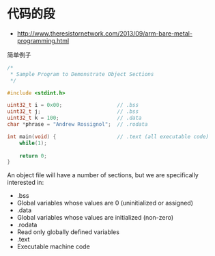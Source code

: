 # 代码的段

* http://www.theresistornetwork.com/2013/09/arm-bare-metal-programming.html

简单例子

```c
/*
 * Sample Program to Demonstrate Object Sections
 */

#include <stdint.h>

uint32_t i = 0x00;                  // .bss
uint32_t j;                         // .bss
uint32_t k = 100;                   // .data
char *phrase = "Andrew Rossignol";  // .rodata

int main(void) {                    // .text (all executable code)
    while(1);
    
    return 0;
}
```
An object file will have a number of sections, but we are specifically interested in:
* .bss
 * Global variables whose values are 0 (uninitialized or assigned)
* .data
 * Global variables whose values are initialized (non-zero)
* .rodata
 * Read only globally defined variables
* .text
 * Executable machine code